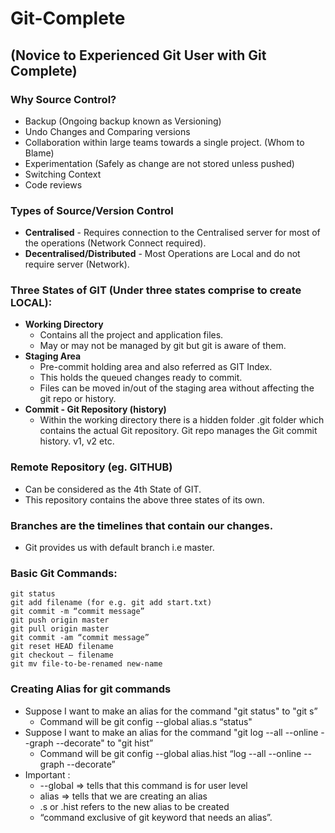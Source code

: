 # **Git-Complete**
## (Novice to Experienced Git User with Git Complete)

### Why Source Control?
* Backup (Ongoing backup known as Versioning)
* Undo Changes and Comparing versions
* Collaboration within large teams towards a single project. (Whom to Blame)
* Experimentation (Safely as change are not stored unless pushed)
* Switching Context
* Code reviews

### Types of Source/Version Control
* **Centralised** - Requires connection to the Centralised server for most of the operations (Network Connect required).
* **Decentralised/Distributed** - Most Operations are Local and do not require server (Network).

### Three States of GIT (Under three states comprise to create LOCAL):
* **Working Directory**
    * Contains all the project and application files.
    * May or may not be managed by git but git is aware of them.
* **Staging Area**
    * Pre-commit holding area and also referred as GIT Index.
    * This holds the queued changes ready to commit.
    * Files can be moved in/out of the staging area without affecting the git repo or history.
* **Commit - Git Repository (history)**
    * Within the working directory there is a hidden folder .git folder which contains the actual Git repository. Git repo manages the Git commit history. v1, v2 etc.

### Remote Repository (eg. GITHUB)
* Can be considered as the 4th State of GIT.
* This repository contains the above three states of its own.

### Branches are the timelines that contain our changes.
* Git provides us with default branch i.e master.

### Basic Git Commands:
```
git status
git add filename (for e.g. git add start.txt)
git commit -m “commit message”
git push origin master
git pull origin master
git commit -am “commit message”
git reset HEAD filename
git checkout — filename
git mv file-to-be-renamed new-name

```
### Creating Alias for git commands

* Suppose I want to make an alias for the command "git status" to "git s”
    * Command will be git config --global alias.s “status"
* Suppose I want to make an alias for the command "git log --all --online --graph --decorate" to "git hist”
    * Command will be git config --global alias.hist “log --all --online --graph --decorate”
* Important :
    * --global => tells that this command is for user level
    * alias => tells that we are creating an alias
    * .s or .hist refers to the new alias to be created
    * “command exclusive of git keyword that needs an alias”.
